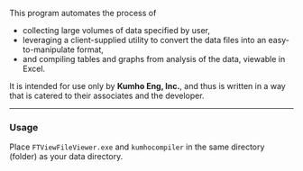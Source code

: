 This program automates the process of 
- collecting large volumes of data specified by user,
- leveraging a client-supplied utility to convert the data files into an easy-to-manipulate format,
- and compiling tables and graphs from analysis of the data, viewable in Excel.

It is intended for use only by **Kumho Eng, Inc.**, and thus is written in a way that is catered to their associates and the developer.

---

### Usage
Place `FTViewFileViewer.exe` and `kumhocompiler` in the same directory (folder) as your data directory.
